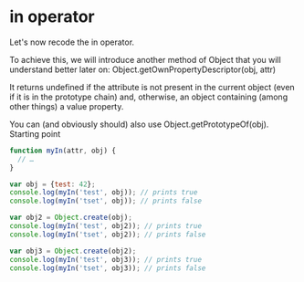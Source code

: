 # in operator

Let's now recode the in operator.

To achieve this, we will introduce another method of Object that you will understand better later on:
Object.getOwnPropertyDescriptor(obj, attr)

It returns undefined if the attribute is not present in the current object (even if it is in the prototype chain) and, otherwise, an object containing (among other things) a value property.

You can (and obviously should) also use Object.getPrototypeOf(obj).
Starting point

```js
function myIn(attr, obj) {
  // …
}

var obj = {test: 42};
console.log(myIn('test', obj)); // prints true
console.log(myIn('tset', obj)); // prints false

var obj2 = Object.create(obj);
console.log(myIn('test', obj2)); // prints true
console.log(myIn('tset', obj2)); // prints false

var obj3 = Object.create(obj2);
console.log(myIn('test', obj3)); // prints true
console.log(myIn('tset', obj3)); // prints false
```

